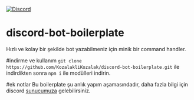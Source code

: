 [![Discord](https://discordapp.com/api/guilds/405324771069394964/embed.png)](https://discord.gg/nb4eYFR)
# discord-bot-boilerplate
Hızlı ve kolay bir şekilde bot yazabilmeniz için minik bir command handler. 

#indirme ve kullanım
```git clone https://github.com/KozalakliKozalak/discord-bot-boilerplate.git```
ile indirdikten sonra 
```npm i``` ile modülleri indirin.

#ek notlar
Bu boilerplate şu anlık yapım aşamasındadır, daha fazla bilgi için discord [sunucumuza](https://discord.gg/nb4eYFR) gelebilirsiniz.





